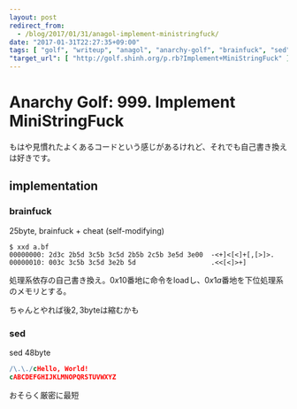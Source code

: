 ```yaml
---
layout: post
redirect_from:
  - /blog/2017/01/31/anagol-implement-ministringfuck/
date: "2017-01-31T22:27:35+09:00"
tags: [ "golf", "writeup", "anagol", "anarchy-golf", "brainfuck", "sed" ]
"target_url": [ "http://golf.shinh.org/p.rb?Implement+MiniStringFuck" ]
---
```


# Anarchy Golf: 999. Implement MiniStringFuck

もはや見慣れたよくあるコードという感じがあるけれど、それでも自己書き換えは好きです。

## implementation

### brainfuck

$25$byte, brainfuck + cheat (self-modifying)

``` brainfuck
$ xxd a.bf
00000000: 2d3c 2b5d 3c5b 3c5d 2b5b 2c5b 3e5d 3e00  -<+]<[<]+[,[>]>.
00000010: 003c 3c5b 3c5d 3e2b 5d                   .<<[<]>+]
```

処理系依存の自己書き換え。$0x10$番地に命令をloadし、$0x1a$番地を下位処理系のメモリとする。

ちゃんとやれば後$2,3$byteは縮むかも

### sed

sed $48$byte

``` sed
/\.\./cHello, World!
cABCDEFGHIJKLMNOPQRSTUVWXYZ
```

おそらく厳密に最短
